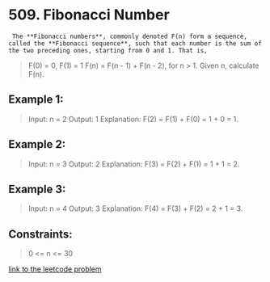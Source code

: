 # 509. Fibonacci Number

     The **Fibonacci numbers**, commonly denoted F(n) form a sequence, called the **Fibonacci sequence**, such that each number is the sum of the two preceding ones, starting from 0 and 1. That is,

> F(0) = 0, F(1) = 1
> F(n) = F(n - 1) + F(n - 2), for n > 1.
> Given n, calculate F(n).

## Example 1:

> Input: n = 2
> Output: 1
> Explanation: F(2) = F(1) + F(0) = 1 + 0 = 1.

## Example 2:

> Input: n = 3
> Output: 2
> Explanation: F(3) = F(2) + F(1) = 1 + 1 = 2.

## Example 3:

> Input: n = 4
> Output: 3
> Explanation: F(4) = F(3) + F(2) = 2 + 1 = 3.

## Constraints:

> 0 <= n <= 30

[link to the leetcode problem](https://leetcode.com/problems/fibonacci-number/)

